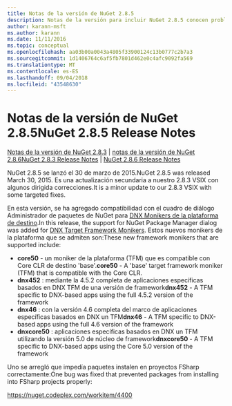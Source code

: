 ```yaml
---
title: Notas de la versión de NuGet 2.8.5
description: Notas de la versión para incluir NuGet 2.8.5 conocen problemas, correcciones de errores, características agregadas y dcr.
author: karann-msft
ms.author: karann
ms.date: 11/11/2016
ms.topic: conceptual
ms.openlocfilehash: aa03b00a0043a4805f33900124c13b0777c2b7a3
ms.sourcegitcommit: 1d1406764c6af5fb7801d462e0c4afc9092fa569
ms.translationtype: MT
ms.contentlocale: es-ES
ms.lasthandoff: 09/04/2018
ms.locfileid: "43548630"
---
```

# <a name="nuget-285-release-notes"></a><span data-ttu-id="4fbc8-103">Notas de la versión de NuGet 2.8.5</span><span class="sxs-lookup"><span data-stu-id="4fbc8-103">NuGet 2.8.5 Release Notes</span></span>

<span data-ttu-id="4fbc8-104">[Notas de la versión de NuGet 2.8.3](../release-notes/nuget-2.8.3.md) | [notas de la versión de NuGet 2.8.6](../release-notes/nuget-2.8.6.md)</span><span class="sxs-lookup"><span data-stu-id="4fbc8-104">[NuGet 2.8.3 Release Notes](../release-notes/nuget-2.8.3.md) | [NuGet 2.8.6 Release Notes](../release-notes/nuget-2.8.6.md)</span></span>

<span data-ttu-id="4fbc8-105">NuGet 2.8.5 se lanzó el 30 de marzo de 2015.</span><span class="sxs-lookup"><span data-stu-id="4fbc8-105">NuGet 2.8.5 was released March 30, 2015.</span></span> <span data-ttu-id="4fbc8-106">Es una actualización secundaria a nuestro 2.8.3 VSIX con algunos dirigida correcciones.</span><span class="sxs-lookup"><span data-stu-id="4fbc8-106">It is a minor update to our 2.8.3 VSIX with some targeted fixes.</span></span>

<span data-ttu-id="4fbc8-107">En esta versión, se ha agregado compatibilidad con el cuadro de diálogo Administrador de paquetes de NuGet para [DNX Monikers de la plataforma de destino](https://github.com/aspnet/dnx).</span><span class="sxs-lookup"><span data-stu-id="4fbc8-107">In this release, the support for NuGet Package Manager dialog was added for [DNX Target Framework Monikers](https://github.com/aspnet/dnx).</span></span>  <span data-ttu-id="4fbc8-108">Estos nuevos monikers de la plataforma que se admiten son:</span><span class="sxs-lookup"><span data-stu-id="4fbc8-108">These new framework monikers that are supported include:</span></span>

* <span data-ttu-id="4fbc8-109">**core50** - un moniker de la plataforma (TFM) que es compatible con Core CLR de destino 'base'.</span><span class="sxs-lookup"><span data-stu-id="4fbc8-109">**core50** - A 'base' target framework moniker (TFM) that is compatible with the Core CLR.</span></span>
* <span data-ttu-id="4fbc8-110">**dnx452** : mediante la 4.5.2 completa de aplicaciones específicas basados en DNX TFM de una versión de framework</span><span class="sxs-lookup"><span data-stu-id="4fbc8-110">**dnx452** - A TFM specific to DNX-based apps using the full 4.5.2 version of the framework</span></span>
* <span data-ttu-id="4fbc8-111">**dnx46** : con la versión 4.6 completa del marco de aplicaciones específicas basados en DNX un TFM</span><span class="sxs-lookup"><span data-stu-id="4fbc8-111">**dnx46** - A TFM specific to DNX-based apps using the full 4.6 version of the framework</span></span>
* <span data-ttu-id="4fbc8-112">**dnxcore50** : aplicaciones específicas basados en DNX un TFM utilizando la versión 5.0 de núcleo de framework</span><span class="sxs-lookup"><span data-stu-id="4fbc8-112">**dnxcore50** - A TFM specific to DNX-based apps using the Core 5.0 version of the framework</span></span>

<span data-ttu-id="4fbc8-113">Uno se arregló que impedía paquetes instalen en proyectos FSharp correctamente:</span><span class="sxs-lookup"><span data-stu-id="4fbc8-113">One bug was fixed that prevented packages from installing into FSharp projects properly:</span></span>

https://nuget.codeplex.com/workitem/4400